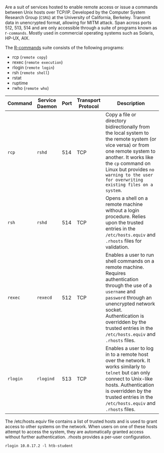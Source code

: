 Are a suit of services hosted to enable remote access or issue a commands between Unix hosts over TCP/IP.
Developed by the Computer System Research Group (`CSRG`) at the University of California, Berkeley.
Transmit data in unencrypted format, allowing for MITM attack.
Span across ports 512, 513, 514 and are only accessible through a suite of programs known as r`-commands`. 
Mostly used in commercial operating systems such as Solaris, HP-UX, AIX.

The [R-commands](https://en.wikipedia.org/wiki/Berkeley_r-commands) suite consists of the following programs:

- rcp (`remote copy`)
- rexec (`remote execution`)
- rlogin (`remote login`)
- rsh (`remote shell`)
- rstat
- ruptime
- rwho (`remote who`)

|**Command**|**Service Daemon**|**Port**|**Transport Protocol**|**Description**|
|---|---|---|---|---|
|`rcp`|`rshd`|514|TCP|Copy a file or directory bidirectionally from the local system to the remote system (or vice versa) or from one remote system to another. It works like the `cp` command on Linux but provides `no warning to the user for overwriting existing files on a system`.|
|`rsh`|`rshd`|514|TCP|Opens a shell on a remote machine without a login procedure. Relies upon the trusted entries in the `/etc/hosts.equiv` and `.rhosts` files for validation.|
|`rexec`|`rexecd`|512|TCP|Enables a user to run shell commands on a remote machine. Requires authentication through the use of a `username` and `password` through an unencrypted network socket. Authentication is overridden by the trusted entries in the `/etc/hosts.equiv` and `.rhosts` files.|
|`rlogin`|`rlogind`|513|TCP|Enables a user to log in to a remote host over the network. It works similarly to `telnet` but can only connect to Unix-like hosts. Authentication is overridden by the trusted entries in the `/etc/hosts.equiv` and `.rhosts` files.|
The /etc/hosts.equiv file contains a list of trusted hosts and is used to grant access to other systems on the network. When users on one of these hosts attempt to access the system, they are automatically granted access without further authentication.
.rhosts provides a per-user configuration.

```shell
rlogin 10.0.17.2 -l htb-student
```
